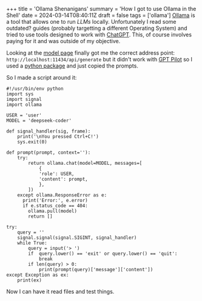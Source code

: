 +++
title = 'Ollama Shenanigans'
summary = 'How I got to use Ollama in the Shell'
date = 2024-03-14T08:40:11Z
draft = false
tags = ['ollama']
[Ollama](https://ollama.com/) is a tool that allows one to run *LLMs* locally. Unfortunately I read some outdated? guides (probably targetting a different Operating System) and tried to use tools designed to work with [ChatGPT](https://chat.openai.com/auth/login). This, of course involves paying for it and was outside of my objective.

Looking at the [model page](https://ollama.com/library/deepseek-coder) finally got me the correct address point: `http://localhost:11434/api/generate` but it didn't work with [GPT Pilot](https://github.com/Pythagora-io/gpt-pilot) so I used a [python package](https://github.com/ollama/ollama-python) and just copied the prompts.

So I made a script around it:
```
#!/usr/bin/env python
import sys
import signal
import ollama

USER = 'user'
MODEL = 'deepseek-coder'

def signal_handler(sig, frame):
    print('\nYou pressed Ctrl+C!')
    sys.exit(0)

def prompt(prompt, context=''):
    try:
        return ollama.chat(model=MODEL, messages=[
            {
            'role': USER,
            'content': prompt,
            },
        ])
    except ollama.ResponseError as e:
      print('Error:', e.error)
      if e.status_code == 404:
        ollama.pull(model)
        return []

try:
    query = ''
    signal.signal(signal.SIGINT, signal_handler)
    while True:
        query = input('> ')
        if  query.lower() == 'exit' or query.lower() == 'quit':
            break
        if len(query) > 0:
            print(prompt(query)['message']['content'])
except Exception as ex:
    print(ex)
```

Now I can have it read files and test things.

